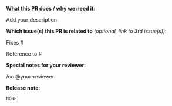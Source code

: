 <!--  Thanks for sending a pull request! See below for tips! -->

**What this PR does / why we need it**:

Add your description

**Which issue(s) this PR is related to** *(optional, link to 3rd issue(s))*:

Fixes #

Reference to #
<!-- 填在 Fixes，PR 合并就会关 issue。填在 Reference to 会关联 issue，不会联动关闭。-->

**Special notes for your reviewer**:

/cc @your-reviewer

<!-- Please answer the following questions during the code freeze, and delete this line.
**Code freeze questions**

1. What causes this PR to not be merged before code freeze?
2. Why this PR is absolutely necessary for this version? Paste a screenshot of smoke testing docs if you could.
3. What's the effects after merging it?
4. Is there anyway we can skip this to not affect the overall process?
-->

**Release note**:
<!--  Write your release note:
1. Enter your extended release note in the below block. If the PR requires additional action from users switching to the new release, include the string "action required".
2. If no release note is required, just write "NONE".
-->

```release-note
NONE
```

<!--  Thanks for sending a pull request! Here are some tips:

1. https://github.com/algorithm101/community/blob/master/guidelines/review_conventions.md      <-- what is the review process looks like
2. https://github.com/algorithm101/community/blob/master/guidelines/git_commit_conventions.md  <-- how to structure your git commit

Other tips:

If this is your first contribution, read our Getting Started guide https://github.com/algorithm101/community/blob/master/README.md
-->
